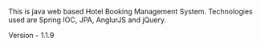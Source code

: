 This is java web based Hotel Booking Management System.
Technologies used are Spring IOC, JPA, AnglurJS and jQuery.

Version - 1.1.9